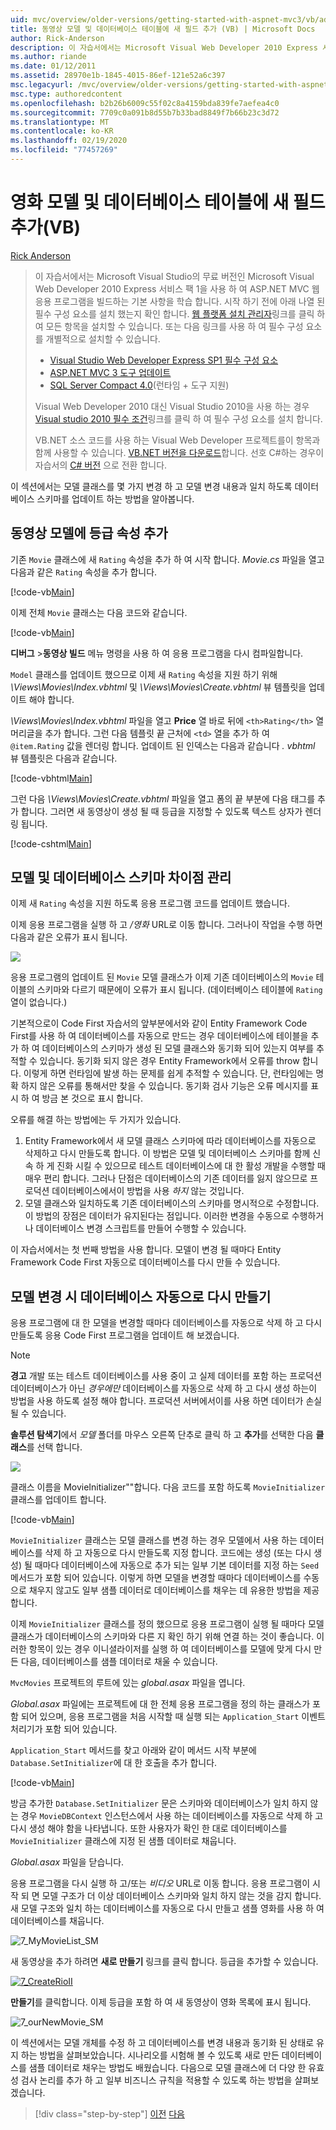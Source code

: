 ```yaml
---
uid: mvc/overview/older-versions/getting-started-with-aspnet-mvc3/vb/adding-a-new-field
title: 동영상 모델 및 데이터베이스 테이블에 새 필드 추가 (VB) | Microsoft Docs
author: Rick-Anderson
description: 이 자습서에서는 Microsoft Visual Web Developer 2010 Express 서비스 팩 1 (...)을 사용 하 여 ASP.NET MVC 웹 응용 프로그램을 빌드하는 기본 사항을 학습 합니다.
ms.author: riande
ms.date: 01/12/2011
ms.assetid: 28970e1b-1845-4015-86ef-121e52a6c397
msc.legacyurl: /mvc/overview/older-versions/getting-started-with-aspnet-mvc3/vb/adding-a-new-field
msc.type: authoredcontent
ms.openlocfilehash: b2b26b6009c55f02c8a4159bda839fe7aefea4c0
ms.sourcegitcommit: 7709c0a091b8d55b7b33bad8849f7b66b23c3d72
ms.translationtype: MT
ms.contentlocale: ko-KR
ms.lasthandoff: 02/19/2020
ms.locfileid: "77457269"
---
```

# <a name="adding-a-new-field-to-the-movie-model-and-database-table-vb"></a>영화 모델 및 데이터베이스 테이블에 새 필드 추가(VB)

[Rick Anderson](https://twitter.com/RickAndMSFT)

> 이 자습서에서는 Microsoft Visual Studio의 무료 버전인 Microsoft Visual Web Developer 2010 Express 서비스 팩 1을 사용 하 여 ASP.NET MVC 웹 응용 프로그램을 빌드하는 기본 사항을 학습 합니다. 시작 하기 전에 아래 나열 된 필수 구성 요소를 설치 했는지 확인 합니다. [웹 플랫폼 설치 관리자](https://www.microsoft.com/web/gallery/install.aspx?appid=VWD2010SP1Pack)링크를 클릭 하 여 모든 항목을 설치할 수 있습니다. 또는 다음 링크를 사용 하 여 필수 구성 요소를 개별적으로 설치할 수 있습니다.
> 
> - [Visual Studio Web Developer Express SP1 필수 구성 요소](https://www.microsoft.com/web/gallery/install.aspx?appid=VWD2010SP1Pack)
> - [ASP.NET MVC 3 도구 업데이트](https://www.microsoft.com/web/gallery/install.aspx?appsxml=&amp;appid=MVC3)
> - [SQL Server Compact 4.0](https://www.microsoft.com/web/gallery/install.aspx?appid=SQLCE;SQLCEVSTools_4_0)(런타임 + 도구 지원)
> 
> Visual Web Developer 2010 대신 Visual Studio 2010을 사용 하는 경우 [Visual studio 2010 필수 조건](https://www.microsoft.com/web/gallery/install.aspx?appsxml=&amp;appid=VS2010SP1Pack)링크를 클릭 하 여 필수 구성 요소를 설치 합니다.
> 
> VB.NET 소스 코드를 사용 하는 Visual Web Developer 프로젝트를이 항목과 함께 사용할 수 있습니다. [VB.NET 버전을 다운로드](https://code.msdn.microsoft.com/Introduction-to-MVC-3-10d1b098)합니다. 선호 C#하는 경우이 자습서의 [ C# 버전](../cs/adding-a-new-field.md) 으로 전환 합니다.

이 섹션에서는 모델 클래스를 몇 가지 변경 하 고 모델 변경 내용과 일치 하도록 데이터베이스 스키마를 업데이트 하는 방법을 알아봅니다.

## <a name="adding-a-rating-property-to-the-movie-model"></a>동영상 모델에 등급 속성 추가

기존 `Movie` 클래스에 새 `Rating` 속성을 추가 하 여 시작 합니다. *Movie.cs* 파일을 열고 다음과 같은 `Rating` 속성을 추가 합니다.

[!code-vb[Main](adding-a-new-field/samples/sample1.vb)]

이제 전체 `Movie` 클래스는 다음 코드와 같습니다.

[!code-vb[Main](adding-a-new-field/samples/sample2.vb)]

**디버그** &gt;**동영상 빌드** 메뉴 명령을 사용 하 여 응용 프로그램을 다시 컴파일합니다.

`Model` 클래스를 업데이트 했으므로 이제 새 `Rating` 속성을 지원 하기 위해 *\Views\Movies\Index.vbhtml* 및 *\Views\Movies\Create.vbhtml* 뷰 템플릿을 업데이트 해야 합니다.

<em>\Views\Movies\Index.vbhtml</em> 파일을 열고 <strong>Price</strong> 열 바로 뒤에 `<th>Rating</th>` 열 머리글을 추가 합니다. 그런 다음 템플릿 끝 근처에 `<td>` 열을 추가 하 여 `@item.Rating` 값을 렌더링 합니다. 업데이트 된 인덱스는 다음과 같습니다 <em>. vbhtml</em> 뷰 템플릿은 다음과 같습니다.

[!code-vbhtml[Main](adding-a-new-field/samples/sample3.vbhtml)]

그런 다음 *\Views\Movies\Create.vbhtml* 파일을 열고 폼의 끝 부분에 다음 태그를 추가 합니다. 그러면 새 동영상이 생성 될 때 등급을 지정할 수 있도록 텍스트 상자가 렌더링 됩니다.

[!code-cshtml[Main](adding-a-new-field/samples/sample4.cshtml)]

## <a name="managing-model-and-database-schema-differences"></a>모델 및 데이터베이스 스키마 차이점 관리

이제 새 `Rating` 속성을 지원 하도록 응용 프로그램 코드를 업데이트 했습니다.

이제 응용 프로그램을 실행 하 고 */영화* URL로 이동 합니다. 그러나이 작업을 수행 하면 다음과 같은 오류가 표시 됩니다.

![](adding-a-new-field/_static/image1.png)

응용 프로그램의 업데이트 된 `Movie` 모델 클래스가 이제 기존 데이터베이스의 `Movie` 테이블의 스키마와 다르기 때문에이 오류가 표시 됩니다. (데이터베이스 테이블에 `Rating` 열이 없습니다.)

기본적으로이 Code First 자습서의 앞부분에서와 같이 Entity Framework Code First를 사용 하 여 데이터베이스를 자동으로 만드는 경우 데이터베이스에 테이블을 추가 하 여 데이터베이스의 스키마가 생성 된 모델 클래스와 동기화 되어 있는지 여부를 추적할 수 있습니다. 동기화 되지 않은 경우 Entity Framework에서 오류를 throw 합니다. 이렇게 하면 런타임에 발생 하는 문제를 쉽게 추적할 수 있습니다. 단, 런타임에는 명확 하지 않은 오류를 통해서만 찾을 수 있습니다. 동기화 검사 기능은 오류 메시지를 표시 하 여 방금 본 것으로 표시 합니다.

오류를 해결 하는 방법에는 두 가지가 있습니다.

1. Entity Framework에서 새 모델 클래스 스키마에 따라 데이터베이스를 자동으로 삭제하고 다시 만들도록 합니다. 이 방법은 모델 및 데이터베이스 스키마를 함께 신속 하 게 진화 시킬 수 있으므로 테스트 데이터베이스에 대 한 활성 개발을 수행할 때 매우 편리 합니다. 그러나 단점은 데이터베이스의 기존 데이터를 잃지 않으므로 프로덕션 데이터베이스에서이 방법을 사용 *하지* 않는 것입니다.
2. 모델 클래스와 일치하도록 기존 데이터베이스의 스키마를 명시적으로 수정합니다. 이 방법의 장점은 데이터가 유지된다는 점입니다. 이러한 변경을 수동으로 수행하거나 데이터베이스 변경 스크립트를 만들어 수행할 수 있습니다.

이 자습서에서는 첫 번째 방법을 사용 합니다. 모델이 변경 될 때마다 Entity Framework Code First 자동으로 데이터베이스를 다시 만들 수 있습니다.

## <a name="automatically-re-creating-the-database-on-model-changes"></a>모델 변경 시 데이터베이스 자동으로 다시 만들기

응용 프로그램에 대 한 모델을 변경할 때마다 데이터베이스를 자동으로 삭제 하 고 다시 만들도록 응용 Code First 프로그램을 업데이트 해 보겠습니다.

> [!NOTE] 
> 
> **경고** 개발 또는 테스트 데이터베이스를 사용 중이 고 실제 데이터를 포함 하는 프로덕션 데이터베이스가 아닌 *경우에만* 데이터베이스를 자동으로 삭제 하 고 다시 생성 하는이 방법을 사용 하도록 설정 해야 합니다. 프로덕션 서버에서이를 사용 하면 데이터가 손실 될 수 있습니다.

**솔루션 탐색기**에서 *모델* 폴더를 마우스 오른쪽 단추로 클릭 하 고 **추가**를 선택한 다음 **클래스**를 선택 합니다.

![](adding-a-new-field/_static/image2.png)

클래스 이름을 MovieInitializer&quot;&quot;합니다. 다음 코드를 포함 하도록 `MovieInitializer` 클래스를 업데이트 합니다.

[!code-vb[Main](adding-a-new-field/samples/sample5.vb)]

`MovieInitializer` 클래스는 모델 클래스를 변경 하는 경우 모델에서 사용 하는 데이터베이스를 삭제 하 고 자동으로 다시 만들도록 지정 합니다. 코드에는 생성 (또는 다시 생성) 될 때마다 데이터베이스에 자동으로 추가 되는 일부 기본 데이터를 지정 하는 `Seed` 메서드가 포함 되어 있습니다. 이렇게 하면 모델을 변경할 때마다 데이터베이스를 수동으로 채우지 않고도 일부 샘플 데이터로 데이터베이스를 채우는 데 유용한 방법을 제공 합니다.

이제 `MovieInitializer` 클래스를 정의 했으므로 응용 프로그램이 실행 될 때마다 모델 클래스가 데이터베이스의 스키마와 다른 지 확인 하기 위해 연결 하는 것이 좋습니다. 이러한 항목이 있는 경우 이니셜라이저를 실행 하 여 데이터베이스를 모델에 맞게 다시 만든 다음, 데이터베이스를 샘플 데이터로 채울 수 있습니다.

`MvcMovies` 프로젝트의 루트에 있는 *global.asax* 파일을 엽니다.

*Global.asax* 파일에는 프로젝트에 대 한 전체 응용 프로그램을 정의 하는 클래스가 포함 되어 있으며, 응용 프로그램을 처음 시작할 때 실행 되는 `Application_Start` 이벤트 처리기가 포함 되어 있습니다.

`Application_Start` 메서드를 찾고 아래와 같이 메서드 시작 부분에 `Database.SetInitializer`에 대 한 호출을 추가 합니다.

[!code-vb[Main](adding-a-new-field/samples/sample6.vb)]

방금 추가한 `Database.SetInitializer` 문은 스키마와 데이터베이스가 일치 하지 않는 경우 `MovieDBContext` 인스턴스에서 사용 하는 데이터베이스를 자동으로 삭제 하 고 다시 생성 해야 함을 나타냅니다. 또한 사용자가 확인 한 대로 데이터베이스를 `MovieInitializer` 클래스에 지정 된 샘플 데이터로 채웁니다.

*Global.asax* 파일을 닫습니다.

응용 프로그램을 다시 실행 하 고/또는 *비디오* URL로 이동 합니다. 응용 프로그램이 시작 되 면 모델 구조가 더 이상 데이터베이스 스키마와 일치 하지 않는 것을 감지 합니다. 새 모델 구조와 일치 하는 데이터베이스를 자동으로 다시 만들고 샘플 영화를 사용 하 여 데이터베이스를 채웁니다.

![7_MyMovieList_SM](adding-a-new-field/_static/image3.png)

새 동영상을 추가 하려면 **새로 만들기** 링크를 클릭 합니다. 등급을 추가할 수 있습니다.

[![7_CreateRioII](adding-a-new-field/_static/image5.png)](adding-a-new-field/_static/image4.png)

**만들기**를 클릭합니다. 이제 등급을 포함 하 여 새 동영상이 영화 목록에 표시 됩니다.

![7_ourNewMovie_SM](adding-a-new-field/_static/image6.png)

이 섹션에서는 모델 개체를 수정 하 고 데이터베이스를 변경 내용과 동기화 된 상태로 유지 하는 방법을 살펴보았습니다. 시나리오를 시험해 볼 수 있도록 새로 만든 데이터베이스를 샘플 데이터로 채우는 방법도 배웠습니다. 다음으로 모델 클래스에 더 다양 한 유효성 검사 논리를 추가 하 고 일부 비즈니스 규칙을 적용할 수 있도록 하는 방법을 살펴보겠습니다.

> [!div class="step-by-step"]
> [이전](examining-the-edit-methods-and-edit-view.md)
> [다음](adding-validation-to-the-model.md)
